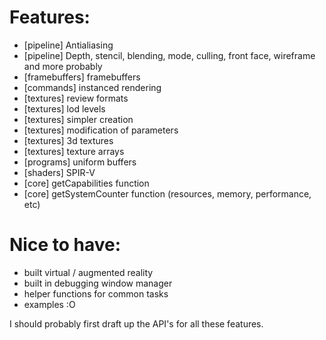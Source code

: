 # Features:
- [pipeline] Antialiasing
- [pipeline] Depth, stencil, blending, mode, culling, front face, wireframe and more probably
- [framebuffers] framebuffers
- [commands] instanced rendering
- [textures] review formats
- [textures] lod levels
- [textures] simpler creation
- [textures] modification of parameters
- [textures] 3d textures
- [textures] texture arrays
- [programs] uniform buffers
- [shaders] SPIR-V
- [core] getCapabilities function
- [core] getSystemCounter function (resources, memory, performance, etc)

# Nice to have:
- built virtual / augmented reality
- built in debugging window manager
- helper functions for common tasks
- examples :O
  
I should probably first draft up the API's for all these features.